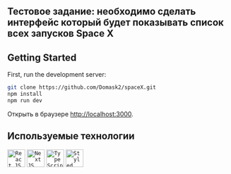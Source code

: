 ## Тестовое задание: необходимо сделать интерфейс который будет показывать список всех запусков Space X


## Getting Started

First, run the development server:

```bash
git clone https://github.com/Domask2/spaceX.git
npm install
npm run dev
```
Открыть в браузере [http://localhost:3000](http://localhost:3000).
## Используемые технологии
<p>
<code><img alt="React JS" height="40px" src="https://cdn.svgporn.com/logos/react.svg" /></code>
<code><img alt="Next JS" height="40px" src="hhttps://cdn.svgporn.com/logos/nextjs.svg" /></code>
<code><img alt="Type Script" height="40px" src="https://cdn.svgporn.com/logos/typescript-icon.svg" /></code>
<code><img alt="Styled Components" height="40px" src="https://raw.githubusercontent.com/styled-components/brand/master/styled-components.png" /></code>
</p>

